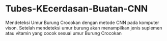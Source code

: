 # Tubes-KEcerdasan-Buatan-CNN
Mendeteksi Umur Burung Crocokan dengan metode CNN pada komputer vison. Setelah mendeteksi umur burung akan menampilkan jenis suplemen atau vitamin yang cocok sesuai umur Burung Crocokan
